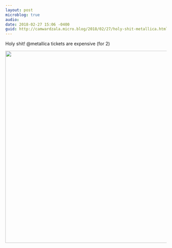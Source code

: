 ```yaml
---
layout: post
microblog: true
audio: 
date: 2018-02-27 15:06 -0400
guid: http://camwardzala.micro.blog/2018/02/27/holy-shit-metallica.html
---
```

Holy shit! @metallica tickets are expensive (for 2)

<img src="http://www.camwardzala.com/uploads/2018/d27ec88ee0.jpg" width="600" height="600" />

